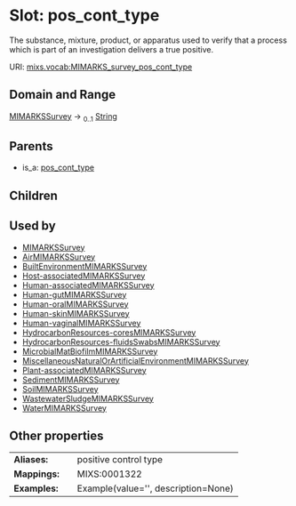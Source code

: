 
# Slot: pos_cont_type


The substance, mixture, product, or apparatus used to verify that a process which is part of an investigation delivers a true positive.

URI: [mixs.vocab:MIMARKS_survey_pos_cont_type](https://w3id.org/mixs/vocab/MIMARKS_survey_pos_cont_type)


## Domain and Range

[MIMARKSSurvey](MIMARKSSurvey.md) &#8594;  <sub>0..1</sub> [String](types/String.md)

## Parents

 *  is_a: [pos_cont_type](pos_cont_type.md)

## Children


## Used by

 * [MIMARKSSurvey](MIMARKSSurvey.md)
 * [AirMIMARKSSurvey](AirMIMARKSSurvey.md)
 * [BuiltEnvironmentMIMARKSSurvey](BuiltEnvironmentMIMARKSSurvey.md)
 * [Host-associatedMIMARKSSurvey](Host-associatedMIMARKSSurvey.md)
 * [Human-associatedMIMARKSSurvey](Human-associatedMIMARKSSurvey.md)
 * [Human-gutMIMARKSSurvey](Human-gutMIMARKSSurvey.md)
 * [Human-oralMIMARKSSurvey](Human-oralMIMARKSSurvey.md)
 * [Human-skinMIMARKSSurvey](Human-skinMIMARKSSurvey.md)
 * [Human-vaginalMIMARKSSurvey](Human-vaginalMIMARKSSurvey.md)
 * [HydrocarbonResources-coresMIMARKSSurvey](HydrocarbonResources-coresMIMARKSSurvey.md)
 * [HydrocarbonResources-fluidsSwabsMIMARKSSurvey](HydrocarbonResources-fluidsSwabsMIMARKSSurvey.md)
 * [MicrobialMatBiofilmMIMARKSSurvey](MicrobialMatBiofilmMIMARKSSurvey.md)
 * [MiscellaneousNaturalOrArtificialEnvironmentMIMARKSSurvey](MiscellaneousNaturalOrArtificialEnvironmentMIMARKSSurvey.md)
 * [Plant-associatedMIMARKSSurvey](Plant-associatedMIMARKSSurvey.md)
 * [SedimentMIMARKSSurvey](SedimentMIMARKSSurvey.md)
 * [SoilMIMARKSSurvey](SoilMIMARKSSurvey.md)
 * [WastewaterSludgeMIMARKSSurvey](WastewaterSludgeMIMARKSSurvey.md)
 * [WaterMIMARKSSurvey](WaterMIMARKSSurvey.md)

## Other properties

|  |  |  |
| --- | --- | --- |
| **Aliases:** | | positive control type |
| **Mappings:** | | MIXS:0001322 |
| **Examples:** | | Example(value='', description=None) |

